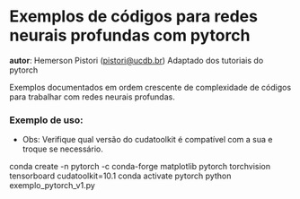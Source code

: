 # Exemplos de códigos para redes neurais profundas com pytorch

__autor__: Hemerson Pistori (pistori@ucdb.br)
	   Adaptado dos tutoriais do pytorch


Exemplos documentados em ordem crescente de complexidade de
códigos para trabalhar com redes neurais profundas. 

### Exemplo de uso:

- Obs: Verifique qual versão do cudatoolkit é compatível com a sua e troque se necessário.

conda create -n pytorch -c conda-forge matplotlib pytorch torchvision tensorboard cudatoolkit=10.1
conda activate pytorch
python exemplo_pytorch_v1.py


